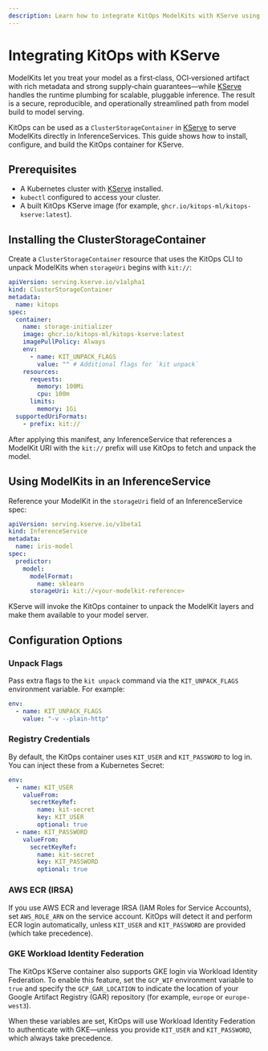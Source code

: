 ```yaml
---
description: Learn how to integrate KitOps ModelKits with KServe using a ClusterStorageContainer.
---
```

# Integrating KitOps with KServe

ModelKits let you treat your model as a first‑class, OCI‑versioned artifact with rich metadata and strong supply‑chain guarantees—while [KServe](https://kserve.github.io/website/) handles the runtime plumbing for scalable, pluggable inference. The result is a secure, reproducible, and operationally streamlined path from model build to model serving.

KitOps can be used as a `ClusterStorageContainer` in [KServe](https://kserve.github.io/website/) to serve ModelKits directly in InferenceServices. This guide shows how to install, configure, and build the KitOps container for KServe.

## Prerequisites

- A Kubernetes cluster with [KServe](https://kserve.github.io/website/) installed.
- `kubectl` configured to access your cluster.
- A built KitOps KServe image (for example, `ghcr.io/kitops-ml/kitops-kserve:latest`).

## Installing the ClusterStorageContainer

Create a `ClusterStorageContainer` resource that uses the KitOps CLI to unpack ModelKits when `storageUri` begins with `kit://`:

```yaml
apiVersion: serving.kserve.io/v1alpha1
kind: ClusterStorageContainer
metadata:
  name: kitops
spec:
  container:
    name: storage-initializer
    image: ghcr.io/kitops-ml/kitops-kserve:latest
    imagePullPolicy: Always
    env:
      - name: KIT_UNPACK_FLAGS
        value: "" # Additional flags for `kit unpack`
    resources:
      requests:
        memory: 100Mi
        cpu: 100m
      limits:
        memory: 1Gi
  supportedUriFormats:
    - prefix: kit://
```

After applying this manifest, any InferenceService that references a ModelKit URI with the `kit://` prefix will use KitOps to fetch and unpack the model.

## Using ModelKits in an InferenceService

Reference your ModelKit in the `storageUri` field of an InferenceService spec:

```yaml
apiVersion: serving.kserve.io/v1beta1
kind: InferenceService
metadata:
  name: iris-model
spec:
  predictor:
    model:
      modelFormat:
        name: sklearn
      storageUri: kit://<your-modelkit-reference>
```

KServe will invoke the KitOps container to unpack the ModelKit layers and make them available to your model server.

## Configuration Options

### Unpack Flags

Pass extra flags to the `kit unpack` command via the `KIT_UNPACK_FLAGS` environment variable. For example:

```yaml
env:
  - name: KIT_UNPACK_FLAGS
    value: "-v --plain-http"
```

### Registry Credentials

By default, the KitOps container uses `KIT_USER` and `KIT_PASSWORD` to log in. You can inject these from a Kubernetes Secret:

```yaml
env:
  - name: KIT_USER
    valueFrom:
      secretKeyRef:
        name: kit-secret
        key: KIT_USER
        optional: true
  - name: KIT_PASSWORD
    valueFrom:
      secretKeyRef:
        name: kit-secret
        key: KIT_PASSWORD
        optional: true
```

### AWS ECR (IRSA)

If you use AWS ECR and leverage IRSA (IAM Roles for Service Accounts), set `AWS_ROLE_ARN` on the service account. KitOps will detect it and perform ECR login automatically, unless `KIT_USER` and `KIT_PASSWORD` are provided (which take precedence).

### GKE Workload Identity Federation

The KitOps KServe container also supports GKE login via Workload Identity Federation. To enable this feature, set the `GCP_WIF` environment variable to `true` and specify the `GCP_GAR_LOCATION` to indicate the location of your Google Artifact Registry (GAR) repository (for example, `europe` or `europe-west3`).

When these variables are set, KitOps will use Workload Identity Federation to authenticate with GKE—unless you provide `KIT_USER` and `KIT_PASSWORD`, which always take precedence.
